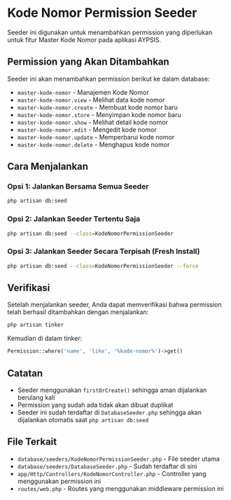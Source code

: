 # Kode Nomor Permission Seeder

Seeder ini digunakan untuk menambahkan permission yang diperlukan untuk fitur Master Kode Nomor pada aplikasi AYPSIS.

## Permission yang Akan Ditambahkan

Seeder ini akan menambahkan permission berikut ke dalam database:

-   `master-kode-nomor` - Manajemen Kode Nomor
-   `master-kode-nomor.view` - Melihat data kode nomor
-   `master-kode-nomor.create` - Membuat kode nomor baru
-   `master-kode-nomor.store` - Menyimpan kode nomor baru
-   `master-kode-nomor.show` - Melihat detail kode nomor
-   `master-kode-nomor.edit` - Mengedit kode nomor
-   `master-kode-nomor.update` - Memperbarui kode nomor
-   `master-kode-nomor.delete` - Menghapus kode nomor

## Cara Menjalankan

### Opsi 1: Jalankan Bersama Semua Seeder

```bash
php artisan db:seed
```

### Opsi 2: Jalankan Seeder Tertentu Saja

```bash
php artisan db:seed --class=KodeNomorPermissionSeeder
```

### Opsi 3: Jalankan Seeder Secara Terpisah (Fresh Install)

```bash
php artisan db:seed --class=KodeNomorPermissionSeeder --force
```

## Verifikasi

Setelah menjalankan seeder, Anda dapat memverifikasi bahwa permission telah berhasil ditambahkan dengan menjalankan:

```bash
php artisan tinker
```

Kemudian di dalam tinker:

```php
Permission::where('name', 'like', '%kode-nomor%')->get()
```

## Catatan

-   Seeder menggunakan `firstOrCreate()` sehingga aman dijalankan berulang kali
-   Permission yang sudah ada tidak akan dibuat duplikat
-   Seeder ini sudah terdaftar di `DatabaseSeeder.php` sehingga akan dijalankan otomatis saat `php artisan db:seed`

## File Terkait

-   `database/seeders/KodeNomorPermissionSeeder.php` - File seeder utama
-   `database/seeders/DatabaseSeeder.php` - Sudah terdaftar di sini
-   `app/Http/Controllers/KodeNomorController.php` - Controller yang menggunakan permission ini
-   `routes/web.php` - Routes yang menggunakan middleware permission ini
